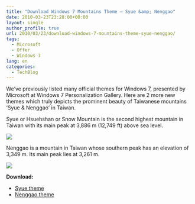 ```yaml
---
title: "Download Windows 7 Mountains Theme – Syue &amp; Nenggao"
date: 2010-03-23T23:28:00+00:00
layout: single
author_profile: true
url: 2010/03/23/download-windows-7-mountains-theme-syue-nenggao/
tags:
  - Microsoft
  - Offer
  - Windows 7
lang: en
categories: 
  - TechBlog
---
```

We’ve previously listed many official themes for Windows 7, presented by Microsoft at Windows 7 Personalization Gallery. Here are 2 more new themes which truly depicts the prominent beauty of Taiwanese mountains ‘Syue & Nenggao’ in Taiwan.

Syue or Hsuehshan or Snow Mountain is the second highest mountain in Taiwan with its main peak at 3,886 m (12,749 ft) above sea level.

[![](http://3.bp.blogspot.com/_vaUVXcmC3OI/S6lHCuDvoHI/AAAAAAAABZc/OwDOuA5hS44/s400/SyueMountain.jpg)](http://3.bp.blogspot.com/_vaUVXcmC3OI/S6lHCuDvoHI/AAAAAAAABZc/OwDOuA5hS44/s1600-h/SyueMountain.jpg)

Nenggao is a mountain in Taiwan whose southern peak has an elevation of 3,349 m. Its main peak lies at 3,261 m.

[![](http://3.bp.blogspot.com/_vaUVXcmC3OI/S6lHC-NgSGI/AAAAAAAABZg/0wrx20oU7ME/s400/NenggaoMountain.jpg)](http://3.bp.blogspot.com/_vaUVXcmC3OI/S6lHC-NgSGI/AAAAAAAABZg/0wrx20oU7ME/s1600-h/NenggaoMountain.jpg)

**Download:**

* [Syue theme](http://download.microsoft.com/download/8/E/8/8e83741e-87f3-497e-9587-cfeea6e39d06/Syue%20Mountain.themepack)
* [Nenggao theme](http://download.microsoft.com/download/0/5/d/05DD688A-F482-4882-A54B-8007DA42D492/NengGaoMountain.themepack)